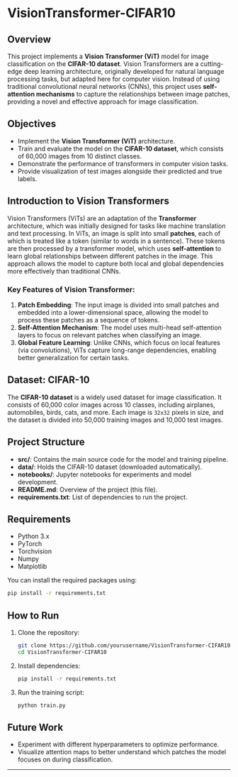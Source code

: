# **VisionTransformer-CIFAR10**

## **Overview**

This project implements a **Vision Transformer (ViT)** model for image classification on the **CIFAR-10 dataset**. Vision Transformers are a cutting-edge deep learning architecture, originally developed for natural language processing tasks, but adapted here for computer vision. Instead of using traditional convolutional neural networks (CNNs), this project uses **self-attention mechanisms** to capture the relationships between image patches, providing a novel and effective approach for image classification.

## **Objectives**

- Implement the **Vision Transformer (ViT)** architecture.
- Train and evaluate the model on the **CIFAR-10 dataset**, which consists of 60,000 images from 10 distinct classes.
- Demonstrate the performance of transformers in computer vision tasks.
- Provide visualization of test images alongside their predicted and true labels.

## **Introduction to Vision Transformers**

Vision Transformers (ViTs) are an adaptation of the **Transformer** architecture, which was initially designed for tasks like machine translation and text processing. In ViTs, an image is split into small **patches**, each of which is treated like a token (similar to words in a sentence). These tokens are then processed by a transformer model, which uses **self-attention** to learn global relationships between different patches in the image. This approach allows the model to capture both local and global dependencies more effectively than traditional CNNs.

### **Key Features of Vision Transformer**:

1. **Patch Embedding**: The input image is divided into small patches and embedded into a lower-dimensional space, allowing the model to process these patches as a sequence of tokens.
2. **Self-Attention Mechanism**: The model uses multi-head self-attention layers to focus on relevant patches when classifying an image.
3. **Global Feature Learning**: Unlike CNNs, which focus on local features (via convolutions), ViTs capture long-range dependencies, enabling better generalization for certain tasks.

## **Dataset: CIFAR-10**

The **CIFAR-10 dataset** is a widely used dataset for image classification. It consists of 60,000 color images across 10 classes, including airplanes, automobiles, birds, cats, and more. Each image is `32x32` pixels in size, and the dataset is divided into 50,000 training images and 10,000 test images.

## **Project Structure**

- **src/**: Contains the main source code for the model and training pipeline.
- **data/**: Holds the CIFAR-10 dataset (downloaded automatically).
- **notebooks/**: Jupyter notebooks for experiments and model development.
- **README.md**: Overview of the project (this file).
- **requirements.txt**: List of dependencies to run the project.

## **Requirements**

- Python 3.x
- PyTorch
- Torchvision
- Numpy
- Matplotlib

You can install the required packages using:

```bash
pip install -r requirements.txt
```

## **How to Run**

1. Clone the repository:
   ```bash
   git clone https://github.com/yourusername/VisionTransformer-CIFAR10.git
   cd VisionTransformer-CIFAR10
   ```

2. Install dependencies:
   ```bash
   pip install -r requirements.txt
   ```

3. Run the training script:
   ```bash
   python train.py
   ```

## **Future Work**

- Experiment with different hyperparameters to optimize performance.
- Visualize attention maps to better understand which patches the model focuses on during classification.

---

